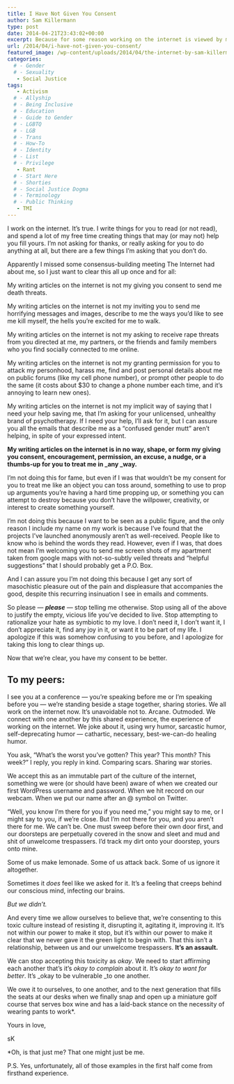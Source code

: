 ```yaml
---
title: I Have Not Given You Consent
author: Sam Killermann
type: post
date: 2014-04-21T23:43:02+00:00
excerpt: Because for some reason working on the internet is viewed by many people as permission to act like horrible human beings.
url: /2014/04/i-have-not-given-you-consent/
featured_image: /wp-content/uploads/2014/04/the-internet-by-sam-killermann.jpg
categories: 
  # - Gender
  # - Sexuality
   - Social Justice
tags:
   - Activism
  # - Allyship
  # - Being Inclusive
  # - Education
  # - Guide to Gender
  # - LGBTQ
  # - LGB
  # - Trans
  # - How-To
  # - Identity
  # - List
  # - Privilege
   - Rant
  # - Start Here
  # - Shorties
  # - Social Justice Dogma
  # - Terminology
  # - Public Thinking
   - TMI
---
```

I work on the internet. It&#8217;s true. I write things for you to read (or not read), and spend a lot of my free time creating things that may (or may not) help you fill yours. I&#8217;m not asking for thanks, or really asking for you to do anything at all, but there are a few things I&#8217;m asking that you don&#8217;t do.

Apparently I missed some consensus-building meeting The Internet had about me, so I just want to clear this all up once and for all:

My writing articles on the internet is not my giving you consent to send me death threats.

My writing articles on the internet is not my inviting you to send me horrifying messages and images, describe to me the ways you&#8217;d like to see me kill myself, the hells you&#8217;re excited for me to walk.

My writing articles on the internet is not my asking to receive rape threats from you directed at me, my partners, or the friends and family members who you find socially connected to me online.

My writing articles on the internet is not my granting permission for you to attack my personhood, harass me, find and post personal details about me on public forums (like my cell phone number), or prompt other people to do the same (it costs about $30 to change a phone number each time, and it&#8217;s annoying to learn new ones).

My writing articles on the internet is not my implicit way of saying that I need your help saving me, that I&#8217;m asking for your unlicensed, unhealthy brand of psychotherapy. If I need your help, I&#8217;ll ask for it, but I can assure you all the emails that describe me as a &#8220;confused gender mutt&#8221; aren&#8217;t helping, in spite of your expressed intent.

**My writing articles on the internet is in no way, shape, or form my giving you consent, encouragement, permission, an excuse, a nudge, or a thumbs-up for you to treat me in _any _way.**

I&#8217;m not doing this for fame, but even if I was that wouldn&#8217;t be my consent for you to treat me like an object you can toss around, something to use to prop up arguments you&#8217;re having a hard time propping up, or something you can attempt to destroy because you don&#8217;t have the willpower, creativity, or interest to create something yourself.

I&#8217;m not doing this because I want to be seen as a public figure, and the only reason I include my name on my work is because I&#8217;ve found that the projects I&#8217;ve launched anonymously aren&#8217;t as well-received. People like to know who is behind the words they read. However, even if I was, that does not mean I&#8217;m welcoming you to send me screen shots of my apartment taken from google maps with not-so-subtly veiled threats and &#8220;helpful suggestions&#8221; that I should probably get a P.O. Box.

And I can assure you I&#8217;m not doing this because I get any sort of masochistic pleasure out of the pain and displeasure that accompanies the good, despite this recurring insinuation I see in emails and comments.

So please &#8212; **_please_** &#8212; stop telling me otherwise. Stop using all of the above to justify the empty, vicious life you&#8217;ve decided to live. Stop attempting to rationalize your hate as symbiotic to my love. I don&#8217;t need it, I don&#8217;t want it, I don&#8217;t appreciate it, find any joy in it, or want it to be part of my life. I apologize if this was somehow confusing to you before, and I apologize for taking this long to clear things up.

Now that we&#8217;re clear, you have my consent to be better.

## To my peers:

I see you at a conference &#8212; you&#8217;re speaking before me or I&#8217;m speaking before you &#8212; we&#8217;re standing beside a stage together, sharing stories. We all work on the internet now. It&#8217;s unavoidable not to. Arcane. Outmoded. We connect with one another by this shared experience, the experience of working on the internet. We joke about it, using wry humor, sarcastic humor, self-deprecating humor &#8212; cathartic, necessary, best-we-can-do healing humor.

You ask, &#8220;What&#8217;s the worst you&#8217;ve gotten? This year? This month? This week?&#8221; I reply, you reply in kind. Comparing scars. Sharing war stories.

We accept this as an immutable part of the culture of the internet, something we were (or should have been) aware of when we created our first WordPress username and password. When we hit record on our webcam. When we put our name after an @ symbol on Twitter.

&#8220;Well, you know I&#8217;m there for you if you need me,&#8221; you might say to me, or I might say to you, if we&#8217;re close. But I&#8217;m not there for you, and you aren&#8217;t there for me. We can&#8217;t be. One must sweep before their own door first, and our doorsteps are perpetually covered in the snow and sleet and mud and shit of unwelcome trespassers. I&#8217;d track my dirt onto your doorstep, yours onto mine.

Some of us make lemonade. Some of us attack back. Some of us ignore it altogether.

Sometimes it _does_ feel like we asked for it. It&#8217;s a feeling that creeps behind our conscious mind, infecting our brains.

_But we didn&#8217;t._

And every time we allow ourselves to believe that, we&#8217;re consenting to this toxic culture instead of resisting it, disrupting it, agitating it, improving it. It&#8217;s not within our power to make it stop, but it&#8217;s within our power to make it clear that we never gave it the green light to begin with. That this isn&#8217;t a relationship, between us and our unwelcome trespassers. **It&#8217;s an assault.**

We can stop accepting this toxicity as _okay_. We need to start affirming each another that&#8217;s it&#8217;s _okay to complain_ about it. It&#8217;s _okay to want for better_. It&#8217;s _okay to be vulnerable _to one another.

We owe it to ourselves, to one another, and to the next generation that fills the seats at our desks when we finally snap and open up a miniature golf course that serves box wine and has a laid-back stance on the necessity of wearing pants to work*.

Yours in love,

sK

*Oh, is that just me? That one might just be me.

P.S. Yes, unfortunately, all of those examples in the first half come from firsthand experience.